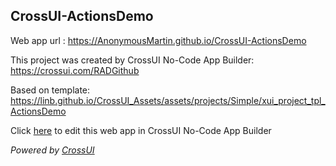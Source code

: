 ## CrossUI-ActionsDemo
Web app url : https://AnonymousMartin.github.io/CrossUI-ActionsDemo

This project was created by CrossUI No-Code App Builder: https://crossui.com/RADGithub

Based on template: https://linb.github.io/CrossUI_Assets/assets/projects/Simple/xui_project_tpl_ActionsDemo

Click [here](https://crossui.com/RADGithub/#!from=github&owner=AnonymousMartin&repo=CrossUI-ActionsDemo) to edit this web app in CrossUI No-Code App Builder

<i>Powered by [CrossUI](https://crossui.com)</i>
